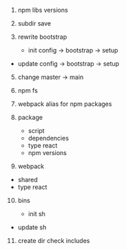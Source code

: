 1. npm libs versions

3. subdir save

4. rewrite bootstrap

	- init config -> bootstrap -> setup
  - update config -> bootstrap -> setup

5. change master -> main

6. npm fs

7. webpack alias for npm packages

8. package

	- script
	- dependencies
    - type react
    - npm versions

9. webpack

  - shared
  - type react

10. bins

	- init sh
  - update sh

11. create dir check includes
